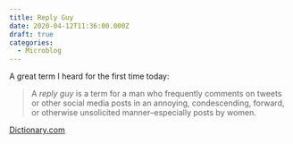 ```yaml
---
title: Reply Guy
date: 2020-04-12T11:36:00.000Z
draft: true
categories:
  - Microblog
---
```

A great term I heard for the first time today:

> A *reply guy* is a term for a man who frequently comments on tweets or other social media posts in an annoying, condescending, forward, or otherwise unsolicited manner–especially posts by women.

[Dictionary.com](https://www.dictionary.com/e/slang/reply-guy/)